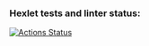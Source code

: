 ### Hexlet tests and linter status:
[![Actions Status](https://github.com/Daria028/python-project-lvl1/workflows/hexlet-check/badge.svg)](https://github.com/Daria028/python-project-lvl1/actions)